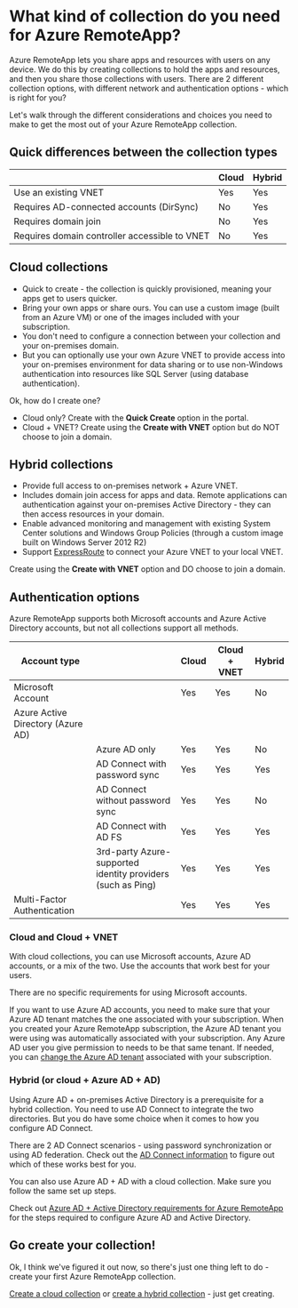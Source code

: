 <properties 
    pageTitle="What kind of collection do you need for Azure RemoteApp? | Microsoft Azure" 
    description="Learn about the types of collections available with Azure RemoteApp." 
    services="remoteapp" 
	documentationCenter="" 
    authors="lizap" 
    manager="mbaldwin" />

<tags 
    ms.service="remoteapp" 
    ms.workload="compute" 
    ms.tgt_pltfrm="na" 
    ms.devlang="na" 
    ms.topic="article" 
    ms.date="07/20/2016" 
    ms.author="elizapo" />



# What kind of collection do you need for Azure RemoteApp?

Azure RemoteApp lets you share apps and resources with users on any device. We do this by creating collections to hold the apps and resources, and then you share those collections with users. There are 2 different collection options, with different network and authentication options - which is right for you?

Let's walk through the different considerations and choices you need to make to get the most out of your Azure RemoteApp collection. 


## Quick differences between the collection types

|           | Cloud | Hybrid |
|-----------|-------|--------|
|Use an existing VNET| Yes| Yes|
|Requires AD-connected accounts (DirSync)| No| Yes|
|Requires domain join| No| Yes|
|Requires domain controller accessible to VNET| No| Yes|

## Cloud collections
- Quick to create - the collection is quickly provisioned, meaning your apps get to users quicker.
- Bring your own apps or share ours. You can use a custom image (built from an Azure VM) or one of the images included with your subscription.
- You don't need to configure a connection between your collection and your on-premises domain.
- But you can optionally use your own Azure VNET to provide access into your on-premises environment for data sharing or to use non-Windows authentication into resources like SQL Server (using database authentication).


Ok, how do I create one?

- Cloud only? Create with the **Quick Create** option in the portal.
- Cloud + VNET? Create using the **Create with VNET** option but do NOT choose to join a domain.

## Hybrid collections
- Provide full access to on-premises network + Azure VNET.
- Includes domain join access for apps and data. Remote applications can authentication against your on-premises Active Directory - they can then access resources in your domain.
- Enable advanced monitoring and management with existing System Center solutions and Windows Group Policies (through a custom image built on Windows Server 2012 R2)
- Support [ExpressRoute](https://azure.microsoft.com/services/expressroute/) to connect your Azure VNET to your local VNET.

Create using the **Create with VNET** option and DO choose to join a domain.

## Authentication options
Azure RemoteApp supports both Microsoft accounts and Azure Active Directory accounts, but not all collections support all methods. 

| Account type                      |                                                             | Cloud | Cloud + VNET | Hybrid |
|-----------------------------------|-------------------------------------------------------------|-------|--------------|--------|
| Microsoft Account                 |                                                             | Yes   | Yes          | No     |
| Azure Active Directory (Azure AD) |                                                             |       |              |        |
|                                   | Azure AD only                                               | Yes   | Yes          | No     |
|                                   | AD Connect with password sync                               | Yes   | Yes          | Yes    |
|                                   | AD Connect without password sync                            | Yes   | Yes          | No     |
|                                   | AD Connect with AD FS                                       | Yes   | Yes          | Yes    |
|                                   | 3rd-party Azure-supported identity providers (such as Ping) | Yes   | Yes          | Yes    |
| Multi-Factor Authentication       |                                                             | Yes   | Yes          | Yes    |



### Cloud and Cloud + VNET 
With cloud collections, you can use Microsoft accounts, Azure AD accounts, or a mix of the two. Use the accounts that work best for your users.

There are no specific requirements for using Microsoft accounts. 

If you want to use Azure AD accounts, you need to make sure that your Azure AD tenant matches the one associated with your subscription. When you created your Azure RemoteApp subscription, the Azure AD tenant you were using was automatically associated with your subscription. Any Azure AD user you give permission to needs to be that same tenant. If needed, you can [change the Azure AD tenant](remoteapp-changetenant.md) associated with your subscription.
 
### Hybrid (or cloud + Azure AD + AD)

Using Azure AD + on-premises Active Directory is a prerequisite for a hybrid collection. You need to use AD Connect to integrate the two directories. But you do have some choice when it comes to how you configure AD Connect. 

There are 2 AD Connect scenarios - using password synchronization or using AD federation. Check out the [AD Connect information](../active-directory/active-directory-aadconnect.md) to figure out which of these works best for you.

You can also use Azure AD + AD with a cloud collection. Make sure you follow the same set up steps.

Check out [Azure AD + Active Directory requirements for Azure RemoteApp](remoteapp-ad.md) for the steps required to configure Azure AD and Active Directory.

## Go create your collection!
Ok, I think we've figured it out now, so there's just one thing left to do - create your first Azure RemoteApp collection.

[Create a cloud collection](remoteapp-create-cloud-deployment.md) or [create a hybrid collection](remoteapp-create-hybrid-deployment.md) - just get creating.
